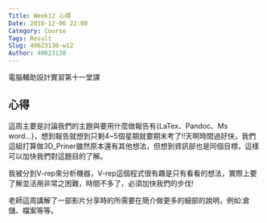 ```yaml
---
Title: Week12 心得
Date: 2018-12-06 22:00
Category: Course
Tags: Result
Slug: 40623130-w12
Author: 40623130
---
```


電腦輔助設計實習第十一堂課

<!-- PELICAN_END_SUMMARY -->

心得
----

這周主要是討論我們的主題與要用什麼做報告有{LaTex、Pandoc、Ms word...}，想到報告就想到只剩4~5個星期就要期末考了!!天啊時間過好快，我們這組打算做3D_Priner雖然原本還有其他想法，但想到資訊部也是同個目標，這樣可以加快我們對這題目的了解。

我被分到V-rep來分析機器，V-rep這個程式很有趣是只有看看的想法，實際上要了解並活用非常之困難，時間不多了，必須加快我們的步伐!

老師這周講解了一部影片分享時的所需要在簡介做更多的細部的說明，例如:倉儲、檔案等等。